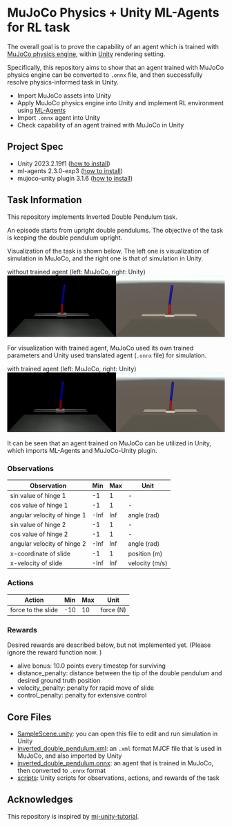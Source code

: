 # MuJoCo Physics + Unity ML-Agents for RL task

The overall goal is to prove the capability of an agent which is trained with [MuJoCo physics engine](https://mujoco.org/), within [Unity](https://unity.com/kr) rendering setting. 

Specifically, this repository aims to show that an agent trained with MuJoCo physics engine can be converted to `.onnx` file, and then successfully resolve physics-informed task in Unity. 

- Import MuJoCo assets into Unity
- Apply MuJoCo physics engine into Unity and implement RL environment using [ML-Agents](https://github.com/Unity-Technologies/ml-agents.git)
- Import `.onnx` agent into Unity
- Check capability of an agent trained with MuJoCo in Unity

## Project Spec

- Unity 2023.2.19f1 ([how to install](https://unity.com/kr/download#how-to-get-started))
- ml-agents 2.3.0-exp3 ([how to install](https://github.com/Unity-Technologies/ml-agents/blob/develop/docs/Installation.md))
- mujoco-unity plugin 3.1.6 ([how to install](https://mujoco.readthedocs.io/en/latest/unity.html#installation-instructions))

## Task Information

This repository implements Inverted Double Pendulum task. 

An episode starts from upright double pendulums. 
The objective of the task is keeping the double pendulum upright. 

Visualization of the task is shown below. 
The left one is visualization of simulation in MuJoCo, and the right one is that of simulation in Unity. 

without trained agent (left: MuJoCo, right: Unity)
![](./github_assets/before_training.gif)

For visualization with trained agent, MuJoCo used its own trained parameters and Unity used translated agent (`.onnx` file) for simulation. 

with trained agent (left: MuJoCo, right: Unity)
![](./github_assets/after_training.gif)

It can be seen that an agent trained on MuJoCo can be utilized in Unity, which imports ML-Agents and MuJoCo-Unity plugin. 

### Observations

|Observation|Min|Max|Unit|
|-|-|-|-|
|sin value of hinge 1|-1|1|-|
|cos value of hinge 1|-1|1|-|
|angular velocity of hinge 1|-Inf|Inf|angle (rad)|
|sin value of hinge 2|-1|1|-|
|cos value of hinge 2|-1|1|-|
|angular velocity of hinge 2|-Inf|Inf|angle (rad)|
|x-coordinate of slide|-1|1|position (m)|
|x-velocity of slide|-Inf|Inf|velocity (m/s)|

### Actions

|Action|Min|Max|Unit|
|-|-|-|-|
|force to the slide|-10|10|force (N)|

### Rewards

Desired rewards are described below, but not implemented yet. 
(Please ignore the reward function now. )

- alive bonus: 10.0 points every timestep for surviving
- distance_penalty: distance between the tip of the double pendulum and desired ground truth position
- velocity_penalty: penalty for rapid move of slide
- control_penalty: penalty for extensive control

## Core Files

- [SampleScene.unity](./Assets/Scenes/SampleScene.unity): you can open this file to edit and run simulation in Unity
- [inverted_double_pendulum.xml](./mujoco_scenes/inverted_double_pendulum.xml): an `.xml` format MJCF file that is used in MuJoCo, and also imported by Unity
- [inverted_double_pendulum.onnx](./Assets/models/inverted_double_pendulum.onnx): an agent that is trained in MuJoCo, then converted to `.onnx` format
- [scripts](./Assets/scripts/): Unity scripts for observations, actions, and rewards of the task

## Acknowledges

This repository is inspired by [mj-unity-tutorial](https://github.com/Balint-H/mj-unity-tutorial.git). 
